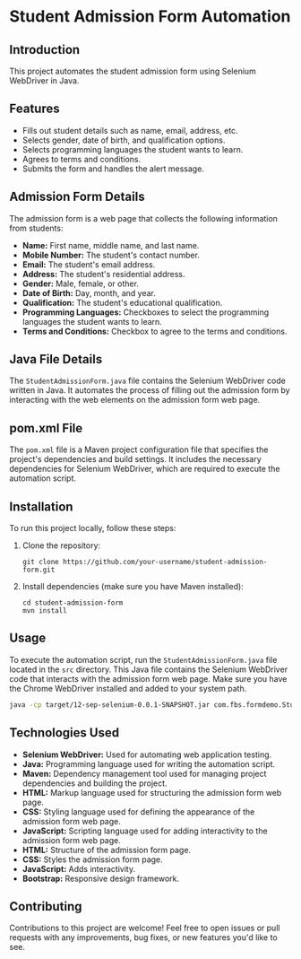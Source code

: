 
# Student Admission Form Automation

## Introduction

This project automates the student admission form using Selenium WebDriver in Java.

## Features

- Fills out student details such as name, email, address, etc.
- Selects gender, date of birth, and qualification options.
- Selects programming languages the student wants to learn.
- Agrees to terms and conditions.
- Submits the form and handles the alert message.


## Admission Form Details

The admission form is a web page that collects the following information from students:

- **Name:** First name, middle name, and last name.
- **Mobile Number:** The student's contact number.
- **Email:** The student's email address.
- **Address:** The student's residential address.
- **Gender:** Male, female, or other.
- **Date of Birth:** Day, month, and year.
- **Qualification:** The student's educational qualification.
- **Programming Languages:** Checkboxes to select the programming languages the student wants to learn.
- **Terms and Conditions:** Checkbox to agree to the terms and conditions.


## Java File Details

The `StudentAdmissionForm.java` file contains the Selenium WebDriver code written in Java. It automates the process of filling out the admission form by interacting with the web elements on the admission form web page.


## pom.xml File

The `pom.xml` file is a Maven project configuration file that specifies the project's dependencies and build settings. It includes the necessary dependencies for Selenium WebDriver, which are required to execute the automation script.


## Installation

To run this project locally, follow these steps:

1. Clone the repository:
   ```
   git clone https://github.com/your-username/student-admission-form.git
   ```
2. Install dependencies (make sure you have Maven installed):
   ```
   cd student-admission-form
   mvn install
   ```

## Usage

To execute the automation script, run the `StudentAdmissionForm.java` file located in the `src` directory. This Java file contains the Selenium WebDriver code that interacts with the admission form web page. Make sure you have the Chrome WebDriver installed and added to your system path.

```bash
java -cp target/12-sep-selenium-0.0.1-SNAPSHOT.jar com.fbs.formdemo.StudentAdmissionForm
```

## Technologies Used

- **Selenium WebDriver:** Used for automating web application testing.
- **Java:** Programming language used for writing the automation script.
- **Maven:** Dependency management tool used for managing project dependencies and building the project.
- **HTML:** Markup language used for structuring the admission form web page.
- **CSS:** Styling language used for defining the appearance of the admission form web page.
- **JavaScript:** Scripting language used for adding interactivity to the admission form web page.
- **HTML:** Structure of the admission form page.
- **CSS:** Styles the admission form page.
- **JavaScript:** Adds interactivity.
- **Bootstrap:** Responsive design framework.


## Contributing

Contributions to this project are welcome! Feel free to open issues or pull requests with any improvements, bug fixes, or new features you'd like to see.


